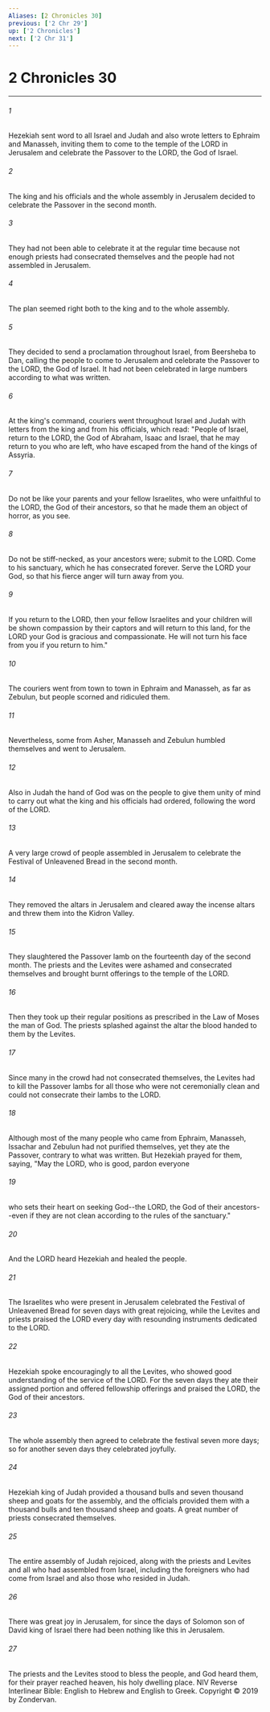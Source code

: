```yaml
---
Aliases: [2 Chronicles 30]
previous: ['2 Chr 29']
up: ['2 Chronicles']
next: ['2 Chr 31']
---
```

# 2 Chronicles 30

***


###### 1 
Hezekiah sent word to all Israel and Judah and also wrote letters to Ephraim and Manasseh, inviting them to come to the temple of the LORD in Jerusalem and celebrate the Passover to the LORD, the God of Israel. 

###### 2 
The king and his officials and the whole assembly in Jerusalem decided to celebrate the Passover in the second month. 

###### 3 
They had not been able to celebrate it at the regular time because not enough priests had consecrated themselves and the people had not assembled in Jerusalem. 

###### 4 
The plan seemed right both to the king and to the whole assembly. 

###### 5 
They decided to send a proclamation throughout Israel, from Beersheba to Dan, calling the people to come to Jerusalem and celebrate the Passover to the LORD, the God of Israel. It had not been celebrated in large numbers according to what was written. 

###### 6 
At the king's command, couriers went throughout Israel and Judah with letters from the king and from his officials, which read: "People of Israel, return to the LORD, the God of Abraham, Isaac and Israel, that he may return to you who are left, who have escaped from the hand of the kings of Assyria. 

###### 7 
Do not be like your parents and your fellow Israelites, who were unfaithful to the LORD, the God of their ancestors, so that he made them an object of horror, as you see. 

###### 8 
Do not be stiff-necked, as your ancestors were; submit to the LORD. Come to his sanctuary, which he has consecrated forever. Serve the LORD your God, so that his fierce anger will turn away from you. 

###### 9 
If you return to the LORD, then your fellow Israelites and your children will be shown compassion by their captors and will return to this land, for the LORD your God is gracious and compassionate. He will not turn his face from you if you return to him." 

###### 10 
The couriers went from town to town in Ephraim and Manasseh, as far as Zebulun, but people scorned and ridiculed them. 

###### 11 
Nevertheless, some from Asher, Manasseh and Zebulun humbled themselves and went to Jerusalem. 

###### 12 
Also in Judah the hand of God was on the people to give them unity of mind to carry out what the king and his officials had ordered, following the word of the LORD. 

###### 13 
A very large crowd of people assembled in Jerusalem to celebrate the Festival of Unleavened Bread in the second month. 

###### 14 
They removed the altars in Jerusalem and cleared away the incense altars and threw them into the Kidron Valley. 

###### 15 
They slaughtered the Passover lamb on the fourteenth day of the second month. The priests and the Levites were ashamed and consecrated themselves and brought burnt offerings to the temple of the LORD. 

###### 16 
Then they took up their regular positions as prescribed in the Law of Moses the man of God. The priests splashed against the altar the blood handed to them by the Levites. 

###### 17 
Since many in the crowd had not consecrated themselves, the Levites had to kill the Passover lambs for all those who were not ceremonially clean and could not consecrate their lambs to the LORD. 

###### 18 
Although most of the many people who came from Ephraim, Manasseh, Issachar and Zebulun had not purified themselves, yet they ate the Passover, contrary to what was written. But Hezekiah prayed for them, saying, "May the LORD, who is good, pardon everyone 

###### 19 
who sets their heart on seeking God--the LORD, the God of their ancestors--even if they are not clean according to the rules of the sanctuary." 

###### 20 
And the LORD heard Hezekiah and healed the people. 

###### 21 
The Israelites who were present in Jerusalem celebrated the Festival of Unleavened Bread for seven days with great rejoicing, while the Levites and priests praised the LORD every day with resounding instruments dedicated to the LORD. 

###### 22 
Hezekiah spoke encouragingly to all the Levites, who showed good understanding of the service of the LORD. For the seven days they ate their assigned portion and offered fellowship offerings and praised the LORD, the God of their ancestors. 

###### 23 
The whole assembly then agreed to celebrate the festival seven more days; so for another seven days they celebrated joyfully. 

###### 24 
Hezekiah king of Judah provided a thousand bulls and seven thousand sheep and goats for the assembly, and the officials provided them with a thousand bulls and ten thousand sheep and goats. A great number of priests consecrated themselves. 

###### 25 
The entire assembly of Judah rejoiced, along with the priests and Levites and all who had assembled from Israel, including the foreigners who had come from Israel and also those who resided in Judah. 

###### 26 
There was great joy in Jerusalem, for since the days of Solomon son of David king of Israel there had been nothing like this in Jerusalem. 

###### 27 
The priests and the Levites stood to bless the people, and God heard them, for their prayer reached heaven, his holy dwelling place. NIV Reverse Interlinear Bible: English to Hebrew and English to Greek. Copyright © 2019 by Zondervan.
